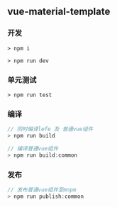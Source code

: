 ## vue-material-template

### 开发
```
> npm i

> npm run dev
```

### 单元测试
```
> npm run test
```

### 编译
```js
// 同时编译lefe 及 普通vue组件
> npm run build

// 编译普通vue组件
> npm run build:common
```

### 发布
```js
// 发布普通vue组件至mnpm
> npm run publish:common
```